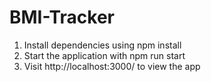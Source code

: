 # BMI-Tracker

1. Install dependencies using npm install
2. Start the application with npm run start
3. Visit http://localhost:3000/ to view the app
